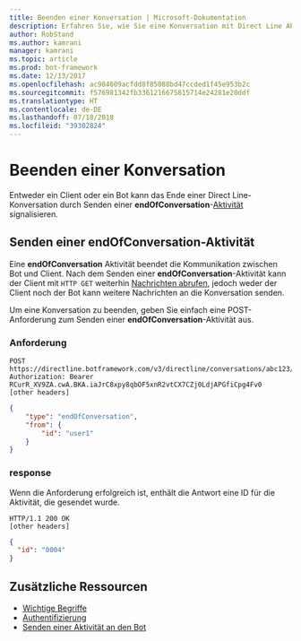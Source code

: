 ```yaml
---
title: Beenden einer Konversation | Microsoft-Dokumentation
description: Erfahren Sie, wie Sie eine Konversation mit Direct Line API v3.0 beenden.
author: RobStand
ms.author: kamrani
manager: kamrani
ms.topic: article
ms.prod: bot-framework
ms.date: 12/13/2017
ms.openlocfilehash: ac984609acfdd8f85088bd47ccded1f45e953b2c
ms.sourcegitcommit: f576981342fb3361216675815714e24281e20ddf
ms.translationtype: HT
ms.contentlocale: de-DE
ms.lasthandoff: 07/18/2018
ms.locfileid: "39302824"
---
```

# <a name="end-a-conversation"></a>Beenden einer Konversation

Entweder ein Client oder ein Bot kann das Ende einer Direct Line-Konversation durch Senden einer **endOfConversation**-[Aktivität](bot-framework-rest-connector-activities.md) signalisieren. 

## <a name="send-an-endofconversation-activity"></a>Senden einer endOfConversation-Aktivität

Eine **endOfConversation** Aktivität beendet die Kommunikation zwischen Bot und Client. Nach dem Senden einer **endOfConversation**-Aktivität kann der Client mit `HTTP GET` weiterhin [Nachrichten abrufen](bot-framework-rest-direct-line-3-0-receive-activities.md#http-get), jedoch weder der Client noch der Bot kann weitere Nachrichten an die Konversation senden. 

Um eine Konversation zu beenden, geben Sie einfach eine POST-Anforderung zum Senden einer **endOfConversation**-Aktivität aus.

### <a name="request"></a>Anforderung

```http
POST https://directline.botframework.com/v3/directline/conversations/abc123/activities
Authorization: Bearer RCurR_XV9ZA.cwA.BKA.iaJrC8xpy8qbOF5xnR2vtCX7CZj0LdjAPGfiCpg4Fv0
[other headers]
```

```json
{
    "type": "endOfConversation",
    "from": {
        "id": "user1"
    }
}
```

### <a name="response"></a>response

Wenn die Anforderung erfolgreich ist, enthält die Antwort eine ID für die Aktivität, die gesendet wurde.

```http
HTTP/1.1 200 OK
[other headers]
```

```json
{
  "id": "0004"
}
```

## <a name="additional-resources"></a>Zusätzliche Ressourcen

- [Wichtige Begriffe](bot-framework-rest-direct-line-3-0-concepts.md)
- [Authentifizierung](bot-framework-rest-direct-line-3-0-authentication.md)
- [Senden einer Aktivität an den Bot](bot-framework-rest-direct-line-3-0-send-activity.md)
